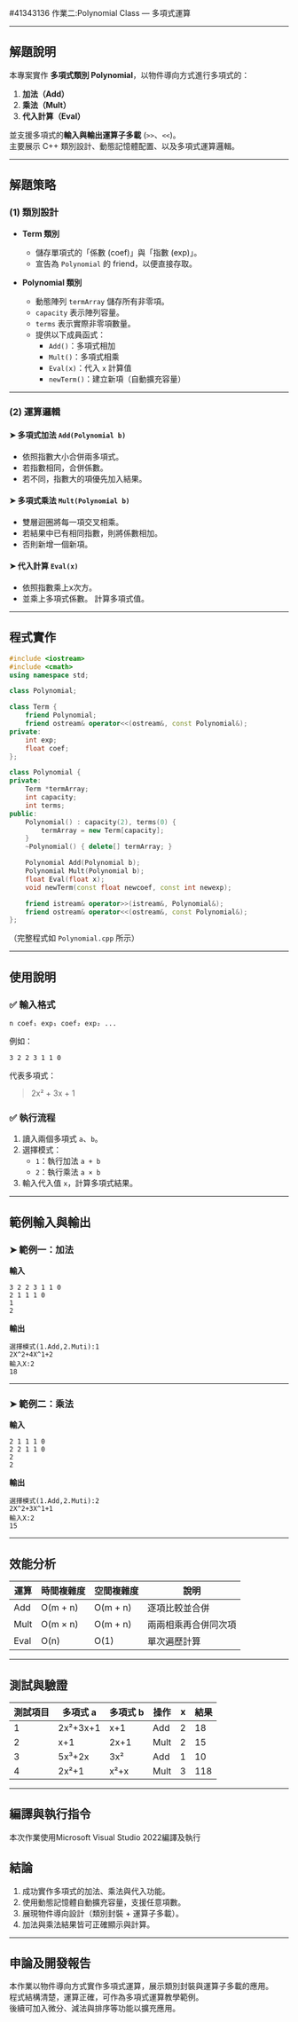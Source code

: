 #41343136
作業二:Polynomial Class — 多項式運算

---

## 解題說明

本專案實作 **多項式類別 Polynomial**，以物件導向方式進行多項式的：

1. **加法（Add）**
2. **乘法（Mult）**
3. **代入計算（Eval）**

並支援多項式的**輸入與輸出運算子多載** (`>>`、`<<`)。  
主要展示 C++ 類別設計、動態記憶體配置、以及多項式運算邏輯。

---

## 解題策略

### (1) 類別設計

- **Term 類別**
  - 儲存單項式的「係數 (coef)」與「指數 (exp)」。
  - 宣告為 `Polynomial` 的 friend，以便直接存取。

- **Polynomial 類別**
  - 動態陣列 `termArray` 儲存所有非零項。
  - `capacity` 表示陣列容量。
  - `terms` 表示實際非零項數量。
  - 提供以下成員函式：
    - `Add()`：多項式相加  
    - `Mult()`：多項式相乘  
    - `Eval(x)`：代入 `x` 計算值  
    - `newTerm()`：建立新項（自動擴充容量）

---

### (2) 運算邏輯

#### ➤ 多項式加法 `Add(Polynomial b)`
- 依照指數大小合併兩多項式。
- 若指數相同，合併係數。
- 若不同，指數大的項優先加入結果。

#### ➤ 多項式乘法 `Mult(Polynomial b)`
- 雙層迴圈將每一項交叉相乘。
- 若結果中已有相同指數，則將係數相加。
- 否則新增一個新項。

#### ➤ 代入計算 `Eval(x)`
- 依照指數乘上x次方。
- 並乘上多項式係數。
  計算多項式值。

---

## 程式實作

```cpp
#include <iostream>
#include <cmath>
using namespace std;

class Polynomial;

class Term {
    friend Polynomial;
    friend ostream& operator<<(ostream&, const Polynomial&);
private:
    int exp;
    float coef;
};

class Polynomial {
private:
    Term *termArray;
    int capacity;
    int terms;
public:
    Polynomial() : capacity(2), terms(0) {
        termArray = new Term[capacity];
    }
    ~Polynomial() { delete[] termArray; }

    Polynomial Add(Polynomial b);
    Polynomial Mult(Polynomial b);
    float Eval(float x);
    void newTerm(const float newcoef, const int newexp);

    friend istream& operator>>(istream&, Polynomial&);
    friend ostream& operator<<(ostream&, const Polynomial&);
};
```

（完整程式如 `Polynomial.cpp` 所示）

---

## 使用說明

### ✅ 輸入格式

```
n coef₁ exp₁ coef₂ exp₂ ...
```

例如：
```
3 2 2 3 1 1 0
```
代表多項式：  
> 2x² + 3x + 1

### ✅ 執行流程
1. 讀入兩個多項式 `a`、`b`。  
2. 選擇模式：
   - `1`：執行加法 `a + b`
   - `2`：執行乘法 `a × b`
3. 輸入代入值 `x`，計算多項式結果。

---

## 範例輸入與輸出

### ➤ 範例一：加法

**輸入**
```
3 2 2 3 1 1 0
2 1 1 1 0
1
2
```

**輸出**
```
選擇模式(1.Add,2.Muti):1
2X^2+4X^1+2
輸入X:2
18
```

---

### ➤ 範例二：乘法

**輸入**
```
2 1 1 1 0
2 2 1 1 0
2
2
```

**輸出**
```
選擇模式(1.Add,2.Muti):2
2X^2+3X^1+1
輸入X:2
15
```

---

## 效能分析

| 運算 | 時間複雜度 | 空間複雜度 | 說明 |
|------|--------------|-------------|------|
| Add | O(m + n) | O(m + n) | 逐項比較並合併 |
| Mult | O(m × n) | O(m + n) | 兩兩相乘再合併同次項 |
| Eval | O(n) | O(1) | 單次遍歷計算 |

---

## 測試與驗證

| 測試項目 | 多項式 a | 多項式 b | 操作 | x | 結果 |
|-----------|-----------|-----------|------|---|------|
| 1 | 2x²+3x+1 | x+1 | Add | 2 | 18 |
| 2 | x+1 | 2x+1 | Mult | 2 | 15 |
| 3 | 5x³+2x | 3x² | Add | 1 | 10 |
| 4 | 2x²+1 | x²+x | Mult | 3 | 118 |

---

## 編譯與執行指令

本次作業使用Microsoft Visual Studio 2022編譯及執行

## 結論

1. 成功實作多項式的加法、乘法與代入功能。  
2. 使用動態記憶體自動擴充容量，支援任意項數。  
3. 展現物件導向設計（類別封裝 + 運算子多載）。  
4. 加法與乘法結果皆可正確顯示與計算。  

---

## 申論及開發報告

本作業以物件導向方式實作多項式運算，展示類別封裝與運算子多載的應用。  
程式結構清楚，運算正確，可作為多項式運算教學範例。  
後續可加入微分、減法與排序等功能以擴充應用。
